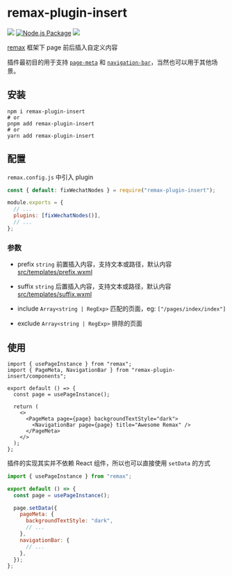 # remax-plugin-insert

[![](https://img.shields.io/npm/v/remax-plugin-insert)](https://www.npmjs.com/package/remax-plugin-insert)
[![Node.js Package](https://github.com/baranwang/remax-plugin-insert/actions/workflows/npm-publish.yml/badge.svg)](https://github.com/baranwang/remax-plugin-insert/actions/workflows/npm-publish.yml)
![](https://img.shields.io/npm/l/remax-plugin-insert)

[remax](https://github.com/remaxjs/remax) 框架下 page 前后插入自定义内容

插件最初目的用于支持 [`page-meta`](https://developers.weixin.qq.com/miniprogram/dev/component/page-meta.html) 和 [`navigation-bar`](https://developers.weixin.qq.com/miniprogram/dev/component/navigation-bar.html)，当然也可以用于其他场景。

## 安装

```shell
npm i remax-plugin-insert
# or
pnpm add remax-plugin-insert
# or
yarn add remax-plugin-insert
```

## 配置

`remax.config.js` 中引入 plugin

```javascript
const { default: fixWechatNodes } = require("remax-plugin-insert");

module.exports = {
  // ...
  plugins: [fixWechatNodes()],
  // ...
};
```

### 参数

- prefix `string` 前置插入内容，支持文本或路径，默认内容 [src/templates/prefix.wxml](/src/templates/prefix.wxml)

- suffix `string` 后置插入内容，支持文本或路径，默认内容 [src/templates/suffix.wxml](/src/templates/suffix.wxml)

- include `Array<string | RegExp>` 匹配的页面，eg: `["/pages/index/index"]`

- exclude `Array<string | RegExp>` 排除的页面

## 使用

```tsx
import { usePageInstance } from "remax";
import { PageMeta, NavigationBar } from "remax-plugin-insert/components";

export default () => {
  const page = usePageInstance();

  return (
    <>
      <PageMeta page={page} backgroundTextStyle="dark">
        <NavigationBar page={page} title="Awesome Remax" />
      </PageMeta>
    </>
  );
};
```

插件的实现其实并不依赖 React 组件，所以也可以直接使用 `setData` 的方式

```javascript
import { usePageInstance } from "remax";

export default () => {
  const page = usePageInstance();

  page.setData({
    pageMeta: {
      backgroundTextStyle: "dark",
      // ...
    },
    navigationBar: {
      // ...
    },
  });
};
```
